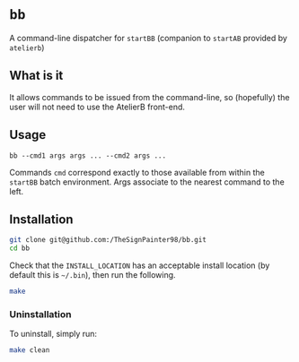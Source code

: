 # `bb`

A command-line dispatcher for `startBB` (companion to `startAB` provided by `atelierb`)

## What is it

It allows commands to be issued from the command-line, so (hopefully) the user will not need to use the AtelierB front-end.

## Usage

```
bb --cmd1 args args ... --cmd2 args ...
```

Commands `cmd` correspond exactly to those available from within the `startBB` batch environment.
Args associate to the nearest command to the left.

## Installation

```bash
git clone git@github.com:/TheSignPainter98/bb.git
cd bb
```

Check that the `INSTALL_LOCATION` has an acceptable install location (by default this is `~/.bin`), then run the following.

```bash
make
```

### Uninstallation

To uninstall, simply run:

```bash
make clean
```
